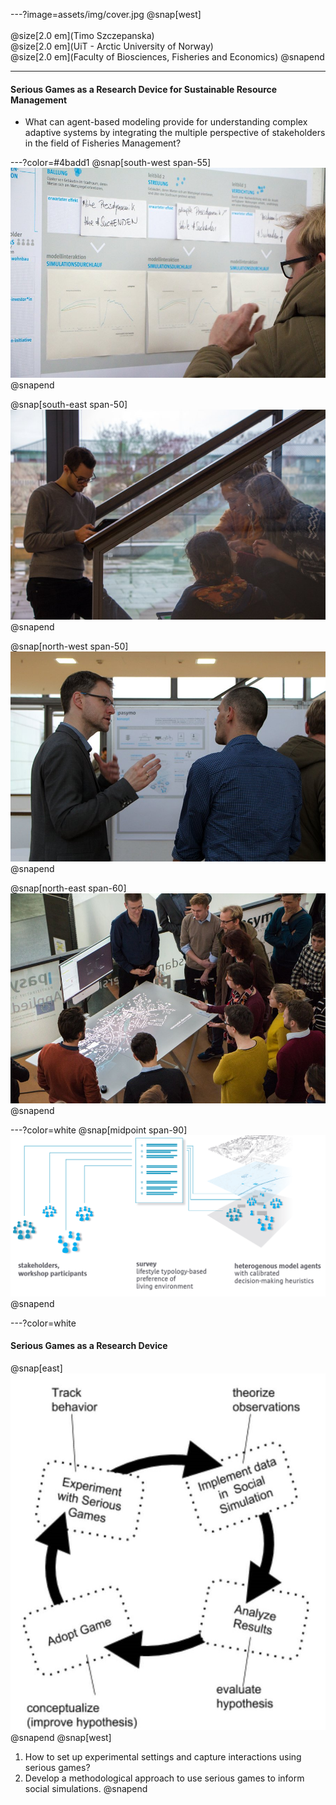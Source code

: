---?image=assets/img/cover.jpg
@snap[west]
<br>
<br>
@size[2.0 em](Timo Szczepanska)<br>
@size[2.0 em](UiT - Arctic University of Norway)<br>
@size[2.0 em](Faculty of Biosciences, Fisheries and Economics)
@snapend

---
#### Serious Games as a Research Device for Sustainable Resource Management
- What can agent-based modeling provide for understanding complex adaptive systems by integrating the multiple perspective of stakeholders in the field of Fisheries Management?

---?color=#4badd1
@snap[south-west span-55]
![](assets/img/WS3.jpg)
@snapend

@snap[south-east span-50]
![](assets/img/WS4.jpg)
@snapend

@snap[north-west span-50]
![](assets/img/WS2.jpg)
@snapend

@snap[north-east span-60]
![](assets/img/WS1.jpg)
@snapend

---?color=white
@snap[midpoint span-90]
![](assets/img/g.png)
@snapend

---?color=white
#### Serious Games as a Research Device
@snap[east]
![](assets/img/circle.jpg)
@snapend
@snap[west]
1. How to set up experimental settings and capture interactions using serious games?
2. Develop a methodological approach to use serious games to inform social simulations.
@snapend
